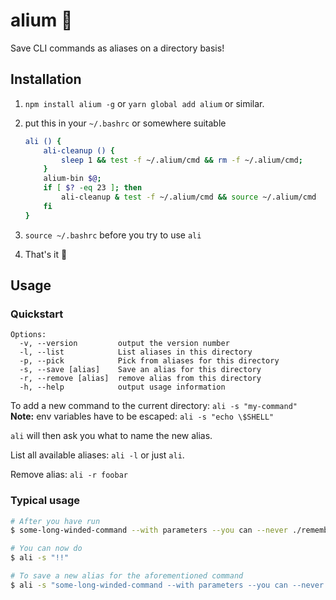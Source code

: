 # alium 🍝

Save CLI commands as aliases on a directory basis!

## Installation

1. `npm install alium -g` or `yarn global add alium` or similar.

2. put this in your `~/.bashrc` or somewhere suitable
	
	```sh
	ali () {
	    ali-cleanup () {
	        sleep 1 && test -f ~/.alium/cmd && rm -f ~/.alium/cmd;
	    }
	    alium-bin $@;
	    if [ $? -eq 23 ]; then
	        ali-cleanup & test -f ~/.alium/cmd && source ~/.alium/cmd
	    fi
	}
	```
3. `source ~/.bashrc` before you try to use `ali`
4. That's it 🎉

## Usage

### Quickstart

```
Options:
  -v, --version         output the version number
  -l, --list            List aliases in this directory
  -p, --pick            Pick from aliases for this directory
  -s, --save [alias]    Save an alias for this directory
  -r, --remove [alias]  remove alias from this directory
  -h, --help            output usage information
```

To add a new command to the current directory: `ali -s "my-command"`  
**Note:** env variables have to be escaped: `ali -s "echo \$SHELL"`

`ali` will then ask you what to name the new alias.

List all available aliases: `ali -l` or just `ali`.

Remove alias: `ali -r foobar`

### Typical usage

```sh
# After you have run
$ some-long-winded-command --with parameters --you can --never ./remember

# You can now do
$ ali -s "!!"

# To save a new alias for the aforementioned command
$ ali -s "some-long-winded-command --with parameters --you can --never ./remember"
```
